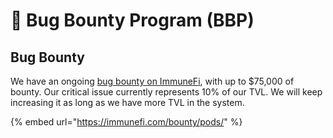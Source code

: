 # 🐛 Bug Bounty Program (BBP)

## Bug Bounty

We have an ongoing [bug bounty on ImmuneFi](https://immunefi.com/bounty/pods/), with up to $75,000 of bounty. Our critical issue currently represents 10% of our TVL. We will keep increasing it as long as we have more TVL in the system.&#x20;

{% embed url="https://immunefi.com/bounty/pods/" %}

